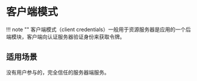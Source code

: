 # 客户端模式

!!! note ""
    客户端模式（client credentials）一般用于资源服务器是应用的一个后端模块，客户端向认证服务器验证身份来获取令牌。

## 适用场景

没有用户参与的，完全信任的服务器端服务。